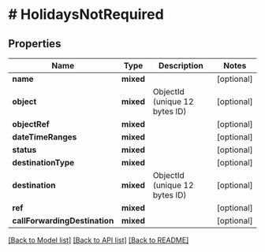 # # HolidaysNotRequired

## Properties

Name | Type | Description | Notes
------------ | ------------- | ------------- | -------------
**name** | **mixed** |  | [optional]
**object** | **mixed** | ObjectId (unique 12 bytes ID) | [optional]
**objectRef** | **mixed** |  | [optional]
**dateTimeRanges** | **mixed** |  | [optional]
**status** | **mixed** |  | [optional]
**destinationType** | **mixed** |  | [optional]
**destination** | **mixed** | ObjectId (unique 12 bytes ID) | [optional]
**ref** | **mixed** |  | [optional]
**callForwardingDestination** | **mixed** |  | [optional]

[[Back to Model list]](../../README.md#models) [[Back to API list]](../../README.md#endpoints) [[Back to README]](../../README.md)
